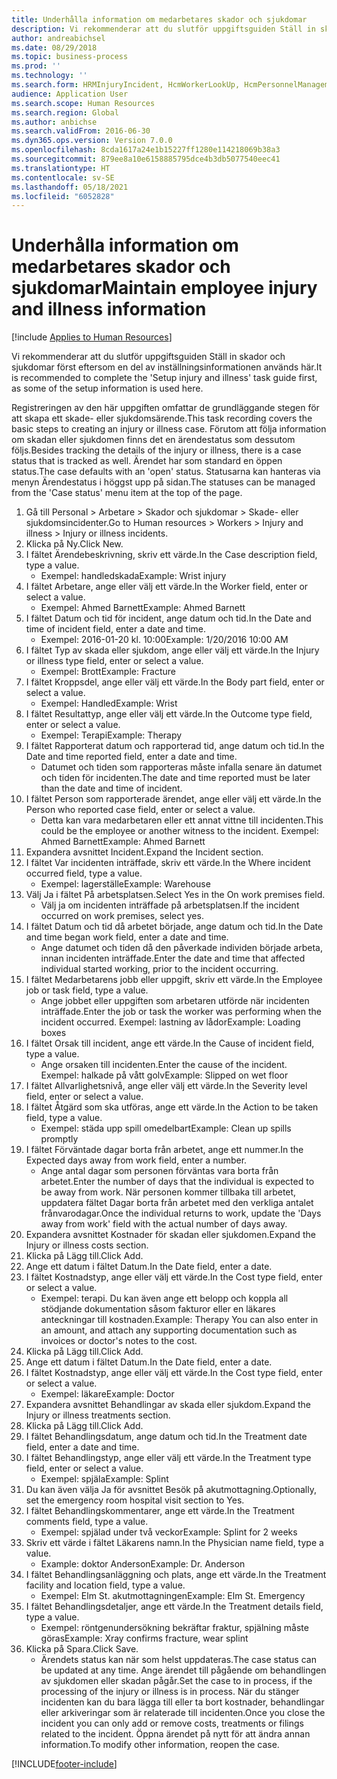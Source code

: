 ```yaml
---
title: Underhålla information om medarbetares skador och sjukdomar
description: Vi rekommenderar att du slutför uppgiftsguiden Ställ in skador och sjukdomar först eftersom en del av inställningsinformationen används här.
author: andreabichsel
ms.date: 08/29/2018
ms.topic: business-process
ms.prod: ''
ms.technology: ''
ms.search.form: HRMInjuryIncident, HcmWorkerLookUp, HcmPersonnelManagementWorkspace
audience: Application User
ms.search.scope: Human Resources
ms.search.region: Global
ms.author: anbichse
ms.search.validFrom: 2016-06-30
ms.dyn365.ops.version: Version 7.0.0
ms.openlocfilehash: 8cda1617a24e1b15227ff1280e114218069b38a3
ms.sourcegitcommit: 879ee8a10e6158885795dce4b3db5077540eec41
ms.translationtype: HT
ms.contentlocale: sv-SE
ms.lasthandoff: 05/18/2021
ms.locfileid: "6052828"
---
```

# <a name="maintain-employee-injury-and-illness-information"></a><span data-ttu-id="b0c73-103">Underhålla information om medarbetares skador och sjukdomar</span><span class="sxs-lookup"><span data-stu-id="b0c73-103">Maintain employee injury and illness information</span></span>

[!include [Applies to Human Resources](../includes/applies-to-hr.md)]



<span data-ttu-id="b0c73-104">Vi rekommenderar att du slutför uppgiftsguiden Ställ in skador och sjukdomar först eftersom en del av inställningsinformationen används här.</span><span class="sxs-lookup"><span data-stu-id="b0c73-104">It is recommended to complete the 'Setup injury and illness' task guide first, as some of the setup information is used here.</span></span> 



<span data-ttu-id="b0c73-105">Registreringen av den här uppgiften omfattar de grundläggande stegen för att skapa ett skade- eller sjukdomsärende.</span><span class="sxs-lookup"><span data-stu-id="b0c73-105">This task recording covers the basic steps to creating an injury or illness case.</span></span> <span data-ttu-id="b0c73-106">Förutom att följa information om skadan eller sjukdomen finns det en ärendestatus som dessutom följs.</span><span class="sxs-lookup"><span data-stu-id="b0c73-106">Besides tracking the details of the injury or illness, there is a case status that is tracked as well.</span></span>  <span data-ttu-id="b0c73-107">Ärendet har som standard en öppen status.</span><span class="sxs-lookup"><span data-stu-id="b0c73-107">The case defaults with an 'open' status.</span></span>  <span data-ttu-id="b0c73-108">Statusarna kan hanteras via menyn Ärendestatus i höggst upp på sidan.</span><span class="sxs-lookup"><span data-stu-id="b0c73-108">The statuses can be managed from the 'Case status' menu item at the top of the page.</span></span>

1. <span data-ttu-id="b0c73-109">Gå till Personal > Arbetare > Skador och sjukdomar > Skade- eller sjukdomsincidenter.</span><span class="sxs-lookup"><span data-stu-id="b0c73-109">Go to Human resources > Workers > Injury and illness > Injury or illness incidents.</span></span>
2. <span data-ttu-id="b0c73-110">Klicka på Ny.</span><span class="sxs-lookup"><span data-stu-id="b0c73-110">Click New.</span></span>
3. <span data-ttu-id="b0c73-111">I fältet Ärendebeskrivning, skriv ett värde.</span><span class="sxs-lookup"><span data-stu-id="b0c73-111">In the Case description field, type a value.</span></span>
    * <span data-ttu-id="b0c73-112">Exempel: handledskada</span><span class="sxs-lookup"><span data-stu-id="b0c73-112">Example:  Wrist injury</span></span>  
4. <span data-ttu-id="b0c73-113">I fältet Arbetare, ange eller välj ett värde.</span><span class="sxs-lookup"><span data-stu-id="b0c73-113">In the Worker field, enter or select a value.</span></span>
    * <span data-ttu-id="b0c73-114">Exempel: Ahmed Barnett</span><span class="sxs-lookup"><span data-stu-id="b0c73-114">Example: Ahmed Barnett</span></span>  
5. <span data-ttu-id="b0c73-115">I fältet Datum och tid för incident, ange datum och tid.</span><span class="sxs-lookup"><span data-stu-id="b0c73-115">In the Date and time of incident field, enter a date and time.</span></span>
    * <span data-ttu-id="b0c73-116">Exempel: 2016-01-20 kl. 10:00</span><span class="sxs-lookup"><span data-stu-id="b0c73-116">Example:  1/20/2016 10:00 AM</span></span>  
6. <span data-ttu-id="b0c73-117">I fältet Typ av skada eller sjukdom, ange eller välj ett värde.</span><span class="sxs-lookup"><span data-stu-id="b0c73-117">In the Injury or illness type field, enter or select a value.</span></span>
    * <span data-ttu-id="b0c73-118">Exempel:  Brott</span><span class="sxs-lookup"><span data-stu-id="b0c73-118">Example:  Fracture</span></span>  
7. <span data-ttu-id="b0c73-119">I fältet Kroppsdel, ange eller välj ett värde.</span><span class="sxs-lookup"><span data-stu-id="b0c73-119">In the Body part field, enter or select a value.</span></span>
    * <span data-ttu-id="b0c73-120">Exempel:  Handled</span><span class="sxs-lookup"><span data-stu-id="b0c73-120">Example:  Wrist</span></span>  
8. <span data-ttu-id="b0c73-121">I fältet Resultattyp, ange eller välj ett värde.</span><span class="sxs-lookup"><span data-stu-id="b0c73-121">In the Outcome type field, enter or select a value.</span></span>
    * <span data-ttu-id="b0c73-122">Exempel:  Terapi</span><span class="sxs-lookup"><span data-stu-id="b0c73-122">Example:  Therapy</span></span>  
9. <span data-ttu-id="b0c73-123">I fältet Rapporterat datum och rapporterad tid, ange datum och tid.</span><span class="sxs-lookup"><span data-stu-id="b0c73-123">In the Date and time reported field, enter a date and time.</span></span>
    * <span data-ttu-id="b0c73-124">Datumet och tiden som rapporteras måste infalla senare än datumet och tiden för incidenten.</span><span class="sxs-lookup"><span data-stu-id="b0c73-124">The date and time reported must be later than the date and time of incident.</span></span>  
10. <span data-ttu-id="b0c73-125">I fältet Person som rapporterade ärendet, ange eller välj ett värde.</span><span class="sxs-lookup"><span data-stu-id="b0c73-125">In the Person who reported case field, enter or select a value.</span></span>
    * <span data-ttu-id="b0c73-126">Detta kan vara medarbetaren eller ett annat vittne till incidenten.</span><span class="sxs-lookup"><span data-stu-id="b0c73-126">This could be the employee or another witness to the incident.</span></span>  <span data-ttu-id="b0c73-127">Exempel: Ahmed Barnett</span><span class="sxs-lookup"><span data-stu-id="b0c73-127">Example: Ahmed Barnett</span></span>  
11. <span data-ttu-id="b0c73-128">Expandera avsnittet Incident.</span><span class="sxs-lookup"><span data-stu-id="b0c73-128">Expand the Incident section.</span></span>
12. <span data-ttu-id="b0c73-129">I fältet Var incidenten inträffade, skriv ett värde.</span><span class="sxs-lookup"><span data-stu-id="b0c73-129">In the Where incident occurred field, type a value.</span></span>
    * <span data-ttu-id="b0c73-130">Exempel: lagerställe</span><span class="sxs-lookup"><span data-stu-id="b0c73-130">Example:  Warehouse</span></span>  
13. <span data-ttu-id="b0c73-131">Välj Ja i fältet På arbetsplatsen.</span><span class="sxs-lookup"><span data-stu-id="b0c73-131">Select Yes in the On work premises field.</span></span>
    * <span data-ttu-id="b0c73-132">Välj ja om incidenten inträffade på arbetsplatsen.</span><span class="sxs-lookup"><span data-stu-id="b0c73-132">If the incident occurred on work premises, select yes.</span></span>  
14. <span data-ttu-id="b0c73-133">I fältet Datum och tid då arbetet började, ange datum och tid.</span><span class="sxs-lookup"><span data-stu-id="b0c73-133">In the Date and time began work field, enter a date and time.</span></span>
    * <span data-ttu-id="b0c73-134">Ange datumet och tiden då den påverkade individen började arbeta, innan incidenten inträffade.</span><span class="sxs-lookup"><span data-stu-id="b0c73-134">Enter the date and time that affected individual started working, prior to the incident occurring.</span></span>  
15. <span data-ttu-id="b0c73-135">I fältet Medarbetarens jobb eller uppgift, skriv ett värde.</span><span class="sxs-lookup"><span data-stu-id="b0c73-135">In the Employee job or task field, type a value.</span></span>
    * <span data-ttu-id="b0c73-136">Ange jobbet eller uppgiften som arbetaren utförde när incidenten inträffade.</span><span class="sxs-lookup"><span data-stu-id="b0c73-136">Enter the job or task the worker was performing when the incident occurred.</span></span>  <span data-ttu-id="b0c73-137">Exempel: lastning av lådor</span><span class="sxs-lookup"><span data-stu-id="b0c73-137">Example:  Loading boxes</span></span>  
16. <span data-ttu-id="b0c73-138">I fältet Orsak till incident, ange ett värde.</span><span class="sxs-lookup"><span data-stu-id="b0c73-138">In the Cause of incident field, type a value.</span></span>
    * <span data-ttu-id="b0c73-139">Ange orsaken till incidenten.</span><span class="sxs-lookup"><span data-stu-id="b0c73-139">Enter the cause of the incident.</span></span>  <span data-ttu-id="b0c73-140">Exempel: halkade på vått golv</span><span class="sxs-lookup"><span data-stu-id="b0c73-140">Example:  Slipped on wet floor</span></span>  
17. <span data-ttu-id="b0c73-141">I fältet Allvarlighetsnivå, ange eller välj ett värde.</span><span class="sxs-lookup"><span data-stu-id="b0c73-141">In the Severity level field, enter or select a value.</span></span>
18. <span data-ttu-id="b0c73-142">I fältet Åtgärd som ska utföras, ange ett värde.</span><span class="sxs-lookup"><span data-stu-id="b0c73-142">In the Action to be taken field, type a value.</span></span>
    * <span data-ttu-id="b0c73-143">Exempel: städa upp spill omedelbart</span><span class="sxs-lookup"><span data-stu-id="b0c73-143">Example:  Clean up spills promptly</span></span>  
19. <span data-ttu-id="b0c73-144">I fältet Förväntade dagar borta från arbetet, ange ett nummer.</span><span class="sxs-lookup"><span data-stu-id="b0c73-144">In the Expected days away from work field, enter a number.</span></span>
    * <span data-ttu-id="b0c73-145">Ange antal dagar som personen förväntas vara borta från arbetet.</span><span class="sxs-lookup"><span data-stu-id="b0c73-145">Enter the number of days that the individual is expected to be away from work.</span></span>  <span data-ttu-id="b0c73-146">När personen kommer tillbaka till arbetet, uppdatera fältet Dagar borta från arbetet med den verkliga antalet frånvarodagar.</span><span class="sxs-lookup"><span data-stu-id="b0c73-146">Once the individual returns to work, update the 'Days away from work' field with the actual number of days away.</span></span>  
20. <span data-ttu-id="b0c73-147">Expandera avsnittet Kostnader för skadan eller sjukdomen.</span><span class="sxs-lookup"><span data-stu-id="b0c73-147">Expand the Injury or illness costs section.</span></span>
21. <span data-ttu-id="b0c73-148">Klicka på Lägg till.</span><span class="sxs-lookup"><span data-stu-id="b0c73-148">Click Add.</span></span>
22. <span data-ttu-id="b0c73-149">Ange ett datum i fältet Datum.</span><span class="sxs-lookup"><span data-stu-id="b0c73-149">In the Date field, enter a date.</span></span>
23. <span data-ttu-id="b0c73-150">I fältet Kostnadstyp, ange eller välj ett värde.</span><span class="sxs-lookup"><span data-stu-id="b0c73-150">In the Cost type field, enter or select a value.</span></span>
    * <span data-ttu-id="b0c73-151">Exempel: terapi. Du kan även ange ett belopp och koppla all stödjande dokumentation såsom fakturor eller en läkares anteckningar till kostnaden.</span><span class="sxs-lookup"><span data-stu-id="b0c73-151">Example:  Therapy    You can also enter in an amount, and attach any supporting documentation such as invoices or doctor's notes to the cost.</span></span>  
24. <span data-ttu-id="b0c73-152">Klicka på Lägg till.</span><span class="sxs-lookup"><span data-stu-id="b0c73-152">Click Add.</span></span>
25. <span data-ttu-id="b0c73-153">Ange ett datum i fältet Datum.</span><span class="sxs-lookup"><span data-stu-id="b0c73-153">In the Date field, enter a date.</span></span>
26. <span data-ttu-id="b0c73-154">I fältet Kostnadstyp, ange eller välj ett värde.</span><span class="sxs-lookup"><span data-stu-id="b0c73-154">In the Cost type field, enter or select a value.</span></span>
    * <span data-ttu-id="b0c73-155">Exempel: läkare</span><span class="sxs-lookup"><span data-stu-id="b0c73-155">Example: Doctor</span></span>  
27. <span data-ttu-id="b0c73-156">Expandera avsnittet Behandlingar av skada eller sjukdom.</span><span class="sxs-lookup"><span data-stu-id="b0c73-156">Expand the Injury or illness treatments section.</span></span>
28. <span data-ttu-id="b0c73-157">Klicka på Lägg till.</span><span class="sxs-lookup"><span data-stu-id="b0c73-157">Click Add.</span></span>
29. <span data-ttu-id="b0c73-158">I fältet Behandlingsdatum, ange datum och tid.</span><span class="sxs-lookup"><span data-stu-id="b0c73-158">In the Treatment date field, enter a date and time.</span></span>
30. <span data-ttu-id="b0c73-159">I fältet Behandlingstyp, ange eller välj ett värde.</span><span class="sxs-lookup"><span data-stu-id="b0c73-159">In the Treatment type field, enter or select a value.</span></span>
    * <span data-ttu-id="b0c73-160">Exempel: spjäla</span><span class="sxs-lookup"><span data-stu-id="b0c73-160">Example:  Splint</span></span>  
31. <span data-ttu-id="b0c73-161">Du kan även välja Ja för avsnittet Besök på akutmottagning.</span><span class="sxs-lookup"><span data-stu-id="b0c73-161">Optionally, set the emergency room hospital visit section to Yes.</span></span>
32. <span data-ttu-id="b0c73-162">I fältet Behandlingskommentarer, ange ett värde.</span><span class="sxs-lookup"><span data-stu-id="b0c73-162">In the Treatment comments field, type a value.</span></span>
    * <span data-ttu-id="b0c73-163">Exempel: spjälad under två veckor</span><span class="sxs-lookup"><span data-stu-id="b0c73-163">Example:  Splint for 2 weeks</span></span>  
33. <span data-ttu-id="b0c73-164">Skriv ett värde i fältet Läkarens namn.</span><span class="sxs-lookup"><span data-stu-id="b0c73-164">In the Physician name field, type a value.</span></span>
    * <span data-ttu-id="b0c73-165">Example: doktor Anderson</span><span class="sxs-lookup"><span data-stu-id="b0c73-165">Example:  Dr. Anderson</span></span>  
34. <span data-ttu-id="b0c73-166">I fältet Behandlingsanläggning och plats, ange ett värde.</span><span class="sxs-lookup"><span data-stu-id="b0c73-166">In the Treatment facility and location field, type a value.</span></span>
    * <span data-ttu-id="b0c73-167">Exempel: Elm St. akutmottagningen</span><span class="sxs-lookup"><span data-stu-id="b0c73-167">Example:  Elm St. Emergency</span></span>  
35. <span data-ttu-id="b0c73-168">I fältet Behandlingsdetaljer, ange ett värde.</span><span class="sxs-lookup"><span data-stu-id="b0c73-168">In the Treatment details field, type a value.</span></span>
    * <span data-ttu-id="b0c73-169">Exempel: röntgenundersökning bekräftar fraktur, spjälning måste göras</span><span class="sxs-lookup"><span data-stu-id="b0c73-169">Example:  Xray confirms fracture, wear splint</span></span>  
36. <span data-ttu-id="b0c73-170">Klicka på Spara.</span><span class="sxs-lookup"><span data-stu-id="b0c73-170">Click Save.</span></span>
    * <span data-ttu-id="b0c73-171">Ärendets status kan när som helst uppdateras.</span><span class="sxs-lookup"><span data-stu-id="b0c73-171">The case status can be updated at any time.</span></span>  <span data-ttu-id="b0c73-172">Ange ärendet till pågående om behandlingen av sjukdomen eller skadan pågår.</span><span class="sxs-lookup"><span data-stu-id="b0c73-172">Set the case to in process, if the processing of the injury or illness is in process.</span></span>  <span data-ttu-id="b0c73-173">När du stänger incidenten kan du bara lägga till eller ta bort kostnader, behandlingar eller arkiveringar som är relaterade till incidenten.</span><span class="sxs-lookup"><span data-stu-id="b0c73-173">Once you close the incident you can only add or remove costs, treatments or filings related to the incident.</span></span>  <span data-ttu-id="b0c73-174">Öppna ärendet på nytt för att ändra annan information.</span><span class="sxs-lookup"><span data-stu-id="b0c73-174">To modify other information, reopen the case.</span></span>  



[!INCLUDE[footer-include](../includes/footer-banner.md)]